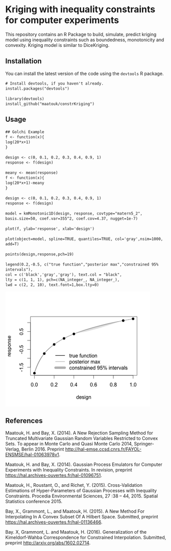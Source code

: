 # Kriging with inequality constraints for computer experiments

This repository contains an R Package to build, simulate, predict kriging model using inequality constraints such as boundedness, monotonicity and convexity. Kriging model is similar to DiceKriging.

Installation
------------

You can install the latest version of the code using the `devtools` R package.

```{r}
# Install devtools, if you haven't already.
install.packages("devtools")

library(devtools)
install_github("maatouk/constrKriging")
```

Usage
-----

```{r}
## Golchi Example
f <- function(x){
log(20*x+1)
}

design <- c(0, 0.1, 0.2, 0.3, 0.4, 0.9, 1)
response <- f(design)

meany <- mean(response)
f <- function(x){
log(20*x+1)-meany
}

design <- c(0, 0.1, 0.2, 0.3, 0.4, 0.9, 1)
response <- f(design)

model = kmMonotonic1D(design, response, covtype="matern5_2", basis.size=50, coef.var=355^2, coef.cov=4.37, nugget=1e-7)

plot(f, ylab='response', xlab='design')

plot(object=model, spline=TRUE, quantiles=TRUE, col='gray',nsim=1000, add=T)

points(design,response,pch=19)

legend(0.2,-0.5, c("true function","posterior max","constrained 95% intervals"),
col = c('black','gray','gray'), text.col = "black",
lty = c(1, 1, 1), pch=c(NA_integer_, NA_integer_),
lwd = c(2, 2, 10), text.font=1,box.lty=0)
```

![](Rplot.png)


References
---------

Maatouk, H. and Bay, X. (2014). A New Rejection Sampling Method for Truncated Multivariate Gaussian Random Variables Restricted to Convex Sets. To appear in Monte Carlo and Quasi Monte Carlo 2014, Springer-Verlag, Berlin 2016. Preprint http://hal-emse.ccsd.cnrs.fr/FAYOL-ENSMSE/hal-01063978v1.

Maatouk, H. and Bay, X. (2014). Gaussian Process Emulators for Computer Experiments with Inequality Constraints. In revision, preprint https://hal.archives-ouvertes.fr/hal-01096751.

Maatouk, H., Roustant, O., and Richet, Y. (2015). Cross-Validation Estimations of Hyper-Parameters of Gaussian Processes with Inequality Constraints. Procedia Environmental Sciences, 27 :38 – 44, 2015. Spatial Statistics conference 2015.

Bay, X., Grammont, L., and Maatouk, H. (2015). A New Method For Interpolating In A Convex Subset Of A Hilbert Space. Submitted, preprint https://hal.archives-ouvertes.fr/hal-01136466.

Bay. X, Grammont, L. and Maatouk, H. (2016). Generalization of the Kimeldorf-Wahba Correspondence for Constrained Interpolation. Submitted, preprint http://arxiv.org/abs/1602.02714.